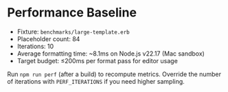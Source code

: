 # Performance Baseline

- Fixture: `benchmarks/large-template.erb`
- Placeholder count: 84
- Iterations: 10
- Average formatting time: ~8.1ms on Node.js v22.17 (Mac sandbox)
- Target budget: ≤200ms per format pass for editor usage

Run `npm run perf` (after a build) to recompute metrics. Override the number of iterations with `PERF_ITERATIONS` if you need higher sampling.
